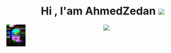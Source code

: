 <h1 align="center">
  Hi , I'am AhmedZedan
  <img src="https://media.giphy.com/media/hvRJCLFzcasrR4ia7z/giphy.gif" width="30px"/>
</h1>
<img align="right" src="https://github.com/7oSkaaa/7oSkaaa/blob/main/Images/Right_Side.gif?raw=true" width = 250px>
<img src = "https://raw.githubusercontent.com/1Ahmedzedan/1Ahmedzedan/main/picture/giphy.gif" width = 50px>
